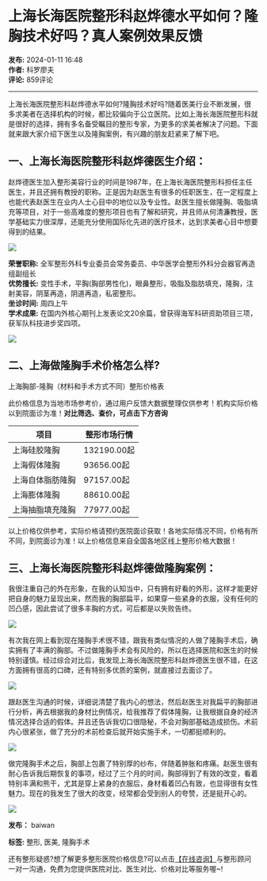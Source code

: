 # 上海长海医院整形科赵烨德水平如何？隆胸技术好吗？真人案例效果反馈

**发布:** 2024-01-11 16:48  
**作者:** 科罗廖夫  
**评论:** 859评论  

---

上海长海医院整形科赵烨德水平如何?隆胸技术好吗?随着医美行业不断发展，很多求美者在选择机构的时候，都比较偏向于公立医院。比如上海长海医院整形科就是很好的选择，拥有多名备受瞩目的整形专家，为更多的求美者解决了问题。下面就来跟大家介绍下医生以及隆胸案例，有兴趣的朋友赶紧来了解下吧。

## 一、上海长海医院整形科赵烨德医生介绍：

赵烨德医生加入整形美容行业的时间是1987年，在上海长海医院整形科担任主任医生，并且还拥有教授的职称。正是因为赵医生有很多的任职医生，在一定程度上也能代表赵医生在业内人士心目中的地位以及专业性。赵医生擅长做隆胸、吸脂填充等项目，对于一些高难度的整形项目也有了解和研究，并且师从何清濂教授，医学基础实力很深厚，还能充分使用国际化先进的医疗技术，达到求美者心目中想要得到的结果。

![](https://www.huajiankang.com/uploads/images/20240111/6e38094e134536317e446be1ca1dd59f.png)

**荣誉职称:** 全军整形外科专业委员会常务委员、中华医学会整形外科分会器官再造组副组长  
**优势擅长:** 变性手术，平胸(胸部男性化)，眼鼻整形，吸脂及脂肪填充，隆胸，注射美容，阴茎再造，阴道再造，私密整形。  
**坐诊时间:** 周四上午  
**学术成果:** 在国内外核心期刊上发表论文20余篇，曾获得海军科研资助项目三项，获军队科技进步奖四项。

![](https://www.huajiankang.com/uploads/images/20231030/c02efa9b5dd87d17474a02480b6b8d3e.png)

## 二、上海做隆胸手术价格怎么样?

上海胸部-隆胸（材料和手术方式不同）整形价格表

此价格信息为当地市场参考价，通过用户反馈大数据整理仅供参考！机构实际价格以到院面诊为准！**对比筛选、查价，可点击下方咨询**

| 项目                  | 整形市场行情     |
|---------------------|--------------|
| 上海硅胶隆胸          | 132190.00起  |
| 上海假体隆胸          | 93656.00起   |
| 上海自体脂肪隆胸        | 97157.00起   |
| 上海膨体隆胸          | 88610.00起   |
| 上海抽脂填充隆胸        | 77977.00起   |

以上价格仅供参考，实际价格请预约医院面诊获取！各地实际情况不同，价格有所不同，到院面诊为准！以上价格信息来自全国各地区线上整形价格大数据！

## 三、上海长海医院整形科赵烨德做隆胸案例：

我很注重自己的外在形象，在我的认知当中，只有拥有好看的外形，这样才能更好把自身的魅力呈现出来，然而我的胸部扁平，如果穿一些紧身的衣服，没有任何的凹凸感，因此尝试了很多丰胸的方式，可后都是以失败告终。

![](https://www.huajiankang.com/uploads/images/20221013/c0d366aa29dbea5cbcf4c3658199b5b8.jpg)

有次我在网上看到现在隆胸手术很不错，跟我有类似情况的人做了隆胸手术后，确实拥有了丰满的胸部。不过做隆胸手术会有风险的，所以在选择医院和医生的时候特别谨慎。经过综合对比后，我发现上海长海医院整形科赵烨德医生很不错，在这方面拥有很高的口碑，还有特别多优质的案例，就直接过去面诊了。

![](https://www.huajiankang.com/uploads/images/20221005/ff61e84e9151538d539ea73c154353c9.jpg)

跟赵医生沟通的时候，详细说清楚了我内心的想法，然后赵医生对我扁平的胸部进行分析，再去根据我的身材比例情况，给我推荐了假体隆胸，让我根据自身的经济情况选择合适的假体。并且还告诉我切口很隐秘，不会对胸部基础造成损伤。术前内心很紧张，做了充分的术前检查后就开始实施手术，一切都挺顺利的。

![](https://www.huajiankang.com/uploads/images/20221206/7b66c7dcb61b06170cf4b1a4e5bbba77.png)

做完隆胸手术之后，胸部上包裹了特别厚的纱布，伴随着肿胀和疼痛。赵医生很有耐心告诉我后期恢复的事项，经过了三个月的时间，胸部得到了有效的改变，看着特别丰满和熊干，尤其是穿上紧身的衣服后，身材看着凹凸有致，也显得很有女性魅力。现在的我发生了很大的改变，经常都会受到别人的夸赞，还是挺开心的。

![](https://www.huajiankang.com/uploads/images/20221123/a7c6fdd769b25bde4845cdb6c79919a8.jpg)

**发布：** baiwan

**标签:** 整形, 医美, 隆胸手术  

还有整形疑惑?想了解更多整形医院价格信息?可以点击[【在线咨询】](javascript:void\(0\);)与整形顾问一对一沟通，免费为您提供医院对比、医生对比、价格对比等服务喔~!